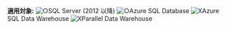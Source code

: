 <Token>**適用対象:** ![○](media/yes.png)SQL Server (2012 以降) ![○](media/yes.png)Azure SQL Database ![X](media/no.png)Azure SQL Data Warehouse ![X](media/no.png)Parallel Data Warehouse </Token>

